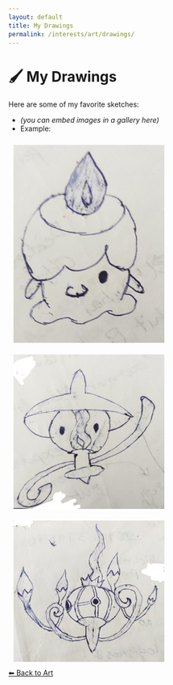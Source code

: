 ```yaml
---
layout: default
title: My Drawings
permalink: /interests/art/drawings/
---
```


# 🖌️ My Drawings

Here are some of my favorite sketches:

- *(you can embed images in a gallery here)*  
- Example:  

<img src="/assets/images/litwick.jpeg" alt="Drawing 1" style="max-width:300px; margin:10px;">
<img src="/assets/images/lampent.jpeg" alt="Drawing 2" style="max-width:300px; margin:10px;">
<img src="/assets/images/chandelure.jpeg" alt="Drawing 3" style="max-width:300px; margin:10px;">

<div class="back-button-wrapper">
  <a href="/interests/art" class="back-button">⬅ Back to Art</a>
</div>
